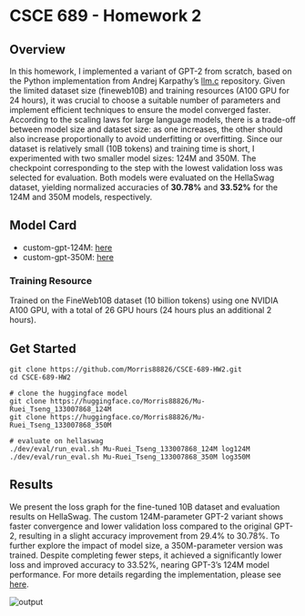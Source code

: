 # CSCE 689 - Homework 2

## Overview
In this homework, I implemented a variant of GPT-2 from scratch, based on the Python implementation from Andrej Karpathy’s [llm.c](https://github.com/karpathy/llm.c/tree/master) repository. Given the limited dataset size (fineweb10B) and training resources (A100 GPU for 24 hours), it was crucial to choose a suitable number of parameters and implement efficient techniques to ensure the model converged faster. According to the scaling laws for large language models, there is a trade-off between model size and dataset size: as one increases, the other should also increase proportionally to avoid underfitting or overfitting. Since our dataset is relatively small (10B tokens) and training time is short, I experimented with two smaller model sizes: 124M and 350M. The checkpoint corresponding to the step with the lowest validation loss was selected for evaluation. Both models were evaluated on the HellaSwag dataset, yielding normalized accuracies of <b>30.78%</b> and  <b>33.52%</b> for the 124M and 350M models, respectively.

## Model Card
* custom-gpt-124M: [here](https://huggingface.co/Morris88826/Mu-Ruei_Tseng_133007868_124M)
* custom-gpt-350M: [here](https://huggingface.co/Morris88826/Mu-Ruei_Tseng_133007868_350M)
### Training Resource
Trained on the FineWeb10B dataset (10 billion tokens) using one NVIDIA A100 GPU, with a total of 26 GPU hours (24 hours plus an additional 2 hours).

## Get Started
```
git clone https://github.com/Morris88826/CSCE-689-HW2.git
cd CSCE-689-HW2

# clone the huggingface model
git clone https://huggingface.co/Morris88826/Mu-Ruei_Tseng_133007868_124M
git clone https://huggingface.co/Morris88826/Mu-Ruei_Tseng_133007868_350M

# evaluate on hellaswag
./dev/eval/run_eval.sh Mu-Ruei_Tseng_133007868_124M log124M
./dev/eval/run_eval.sh Mu-Ruei_Tseng_133007868_350M log350M
```

## Results
We present the loss graph for the fine-tuned 10B dataset and evaluation results on HellaSwag. The custom 124M-parameter GPT-2 variant shows faster convergence and lower validation loss compared to the original GPT-2, resulting in a slight accuracy improvement from 29.4% to 30.78%. To further explore the impact of model size, a 350M-parameter version was trained. Despite completing fewer steps, it achieved a significantly lower loss and improved accuracy to 33.52%, nearing GPT-3’s 124M model performance. For more details regarding the implementation, please see [here](./report.pdf).

![output](https://github.com/user-attachments/assets/f6533c87-b202-4cc5-bb23-c16f55054d44)
